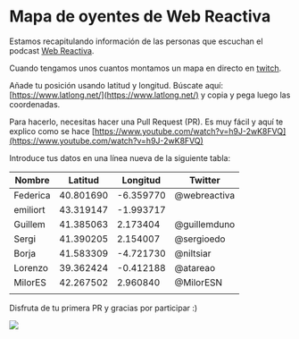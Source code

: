 # Mapa de oyentes de Web Reactiva

Estamos recapitulando información de las personas que escuchan el podcast [Web Reactiva](https://danielprimo.io/podcast).

Cuando tengamos unos cuantos montamos un mapa en directo en [twitch](https://twitch.tv/webreactiva).

Añade tu posición usando latitud y longitud. Búscate aquí: [https://www.latlong.net/](https://www.latlong.net/) y copia y pega luego las coordenadas.

Para hacerlo, necesitas hacer una Pull Request (PR). Es muy fácil y aquí te explico como se hace [https://www.youtube.com/watch?v=h9J-2wK8FVQ](https://www.youtube.com/watch?v=h9J-2wK8FVQ)

Introduce tus datos en una línea nueva de la siguiente tabla:

| Nombre   | Latitud   | Longitud   | Twitter      |
| -------- | --------- | ---------- | ------------ |
| Federica | 40.801690 | -6.359770  | @webreactiva |
| emiliort | 43.319147 | -1.993717  |              |
| Guillem  | 41.385063 | 2.173404   | @guillemduno |
| Sergi    | 41.390205 | 2.154007   | @sergioedo   |
| Borja    | 41.583309 | -4.721730  | @niltsiar    |
| Lorenzo  | 39.362424 | -0.412188  | @atareao     |
| MilorES  | 42.267502 | 2.960840   | @MilorESN    |
|          |           |            |              |

Disfruta de tu primera PR y gracias por participar :)

![](https://user-images.githubusercontent.com/1122071/145976279-cdc0340a-8ec6-42b1-8b1b-deb6a64e7163.jpeg)
